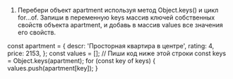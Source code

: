 1. Перебери объект apartment используя метод Object.keys() и цикл for...of. Запиши в переменную keys массив ключей собственных свойств объекта apartment, и добавь в массив values все значения его свойств.

const apartment = {
  descr: 'Просторная квартира в центре',
  rating: 4,
  price: 2153,
};
const values = [];
// Пиши код ниже этой строки
const keys = Object.keys(apartment);
for (const key of keys) {
  values.push(apartment[key]); 
}

